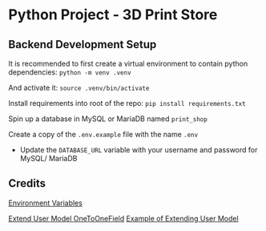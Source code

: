 # Python Project - 3D Print Store

## Backend Development Setup

It is recommended to first create a virtual environment to contain python dependencies:
`python -m venv .venv`

And activate it:
`source .venv/bin/activate`

Install requirements into root of the repo:
`pip install requirements.txt`

Spin up a database in MySQL or MariaDB named `print_shop`

Create a copy of the `.env.example` file with the name `.env`

- Update the `DATABASE_URL` variable with your username and password for MySQL/ MariaDB

## Credits

[Environment Variables](https://alicecampkin.medium.com/how-to-set-up-environment-variables-in-django-f3c4db78c55f)

[Extend User Model OneToOneField](https://docs.djangoproject.com/en/5.2/topics/auth/customizing/#extending-the-existing-user-model)
[Example of Extending User Model](https://www.crunchydata.com/blog/extending-djangos-user-model-with-onetoonefield)
